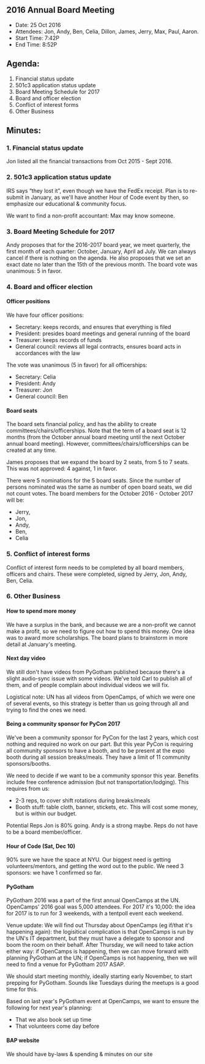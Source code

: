 ## 2016 Annual Board Meeting
- Date: 25 Oct 2016
- Attendees: Jon, Andy, Ben, Celia, Dillon, James, Jerry, Max, Paul, Aaron.
- Start Time: 7:42P
- End Time: 8:52P

## Agenda:
1. Financial status update
2. 501c3 application status update
3. Board Meeting Schedule for 2017
4. Board and officer election
5. Conflict of interest forms
6. Other Business

## Minutes:

### 1. Financial status update
Jon listed all the financial transactions from Oct 2015 - Sept 2016.

### 2. 501c3 application status update
IRS says “they lost it”, even though we have the FedEx receipt. Plan is to re-submit in January, as we'll have another 
Hour of Code event by then, so emphasize our educational & community focus.

We want to find a non-profit accountant: Max may know someone.

### 3. Board Meeting Schedule for 2017

Andy proposes that for the 2016-2017 board year, we meet quarterly, the first month of each quarter: October, January, April ad July.
We can always cancel if there is nothing on the agenda.
He also proposes that we set an exact date no later than the 15th of the previous month. The board vote was unanimous: 5 in favor.

### 4. Board and officer election

#### Officer positions

We have four officer positions:
- Secretary: keeps records, and ensures that everything is filed
- President: presides board meetings and general running of the board
- Treasurer: keeps records of funds
- General council: reviews all legal contracts, ensures board acts in accordances with the law

The vote was unanimous (5 in favor) for all officerships:
- Secretary: Celia
- President: Andy
- Treasurer: Jon
- General council: Ben

#### Board seats

The board sets financial policy, and has the ability to create committees/chairs/officerships. 
Note that the term of a board seat is 12 months (from the October annual board meeting until the next October annual board meeting).
However, committees/chairs/officerships can be created at any time.

James proposes that we expand the board by 2 seats, from 5 to 7 seats. This was not approved: 4 against, 1 in favor.

There were 5 nominations for the 5 board seats. Since the number of persons nominated was the same as number of open board seats, we
did not count votes. The board members for the October 2016 - October 2017 will be:
- Jerry, 
- Jon, 
- Andy, 
- Ben, 
- Celia

### 5. Conflict of interest forms

Conflict of interest form needs to be completed by all board members, officers and chairs. These were completed, signed by
Jerry, Jon, Andy, Ben, Celia.

### 6. Other Business

#### How to spend more money
We have a surplus in the bank, and because we are a non-profit we cannot make a profit, so we need to figure out how to spend
this money. One idea was to award more scholarships. The board plans to brainstorm in more detail at January's meeting.

#### Next day video
We still don't have videos from PyGotham published because there's a slight audio-sync issue with some videos. 
We've told Carl to publish all of them, and of people complain about individual videos we will fix. 

Logistical note: UN has all videos from OpenCamps, of which we were one of several events, so this strategy is better than us
going through all and trying to find the ones we need.

#### Being a community sponsor for PyCon 2017

We've been a community sponsor for PyCon for the last 2 years, which cost nothing and required no work on our part. 
But this year PyCon is requiring all community sponsors to have a booth, and to be present at the expo booth during all
session breaks/meals. They have a limit of 11 community sponsors/booths.

We need to decide if we want to be a community sponsor this year. Benefits include free conference admission 
(but not transportation/lodging). This requires from us:
- 2-3 reps, to cover shift rotations during breaks/meals
- Booth stuff: table cloth, banner, stickets, etc. This will cost some money, but is within our budget.

Potential Reps Jon is 80% going. Andy is a strong maybe. Reps do not have to be a board member/officer.

#### Hour of Code (Sat, Dec 10)

90% sure we have the space at NYU. Our biggest need is getting volunteers/mentors, and getting the word out to the public.
We need 3 sponsors: we have 1 confirmed so far.

#### PyGotham

PyGotham 2016 was a part of the first annual OpenCamps at the UN. OpenCamps' 2016 goal was 5,000 attendees. 
For 2017 it's 10,000: the idea for 2017 is to run for 3 weekends, with a tentpoll event each weekend.

Venue update: We will find out Thursday about OpenCamps (eg if/that it's happening again): the logisitical complication is that OpenCamps is 
run by the UN's IT department, but they must have a delegate to sponsor and boom the room on their behalf. After Thursday,
we will need to take action either way: if OpenCamps is happening, then we can move forward with planning PyGotham at the UN;
if OpenCamps is not happening, then we will need to find a venue for PyGotham 2017 ASAP.

We should start meeting monthly, ideally starting early November, to start prepping for PyGotham. Sounds like Tuesdays during the
meetups is a good time for this.

Based on last year's PyGotham event at OpenCamps, we want to ensure the following for next year's planning:
- That we also book set up time
- That volunteers come day before

#### BAP website

We should have by-laws & spending & minutes on our site
